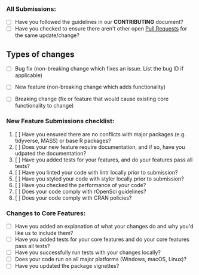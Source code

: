 ### All Submissions:

* [ ] Have you followed the guidelines in our **CONTRIBUTING** document?
* [ ] Have you checked to ensure there aren't other open [Pull Requests](../../../pulls) for the same update/change?

<!-- You can erase any parts of this template not applicable to your Pull Request. -->


<!-- These have been added according to the rOpenSci guidelines. -->
<!-- From: https://www.talater.com/open-source-templates/#/page/99 -->

## Types of changes
<!--- What types of changes does your code introduce? Put an `x` in all the boxes that apply: -->
- [ ] Bug fix (non-breaking change which fixes an issue. List the bug ID if applicable)
- [ ] New feature (non-breaking change which adds functionality)
- [ ] Breaking change (fix or feature that would cause existing core functionality to change) 


### New Feature Submissions checklist:
<!--- Go over all the following points, and put an `x` in all the boxes that apply. -->
<!--- If you're unsure about any of these, don't hesitate to ask. We're here to help! -->
1. [ ] Have you ensured there are no conflicts with major packages (e.g. tidyverse, MASS) or base R packages?
2. [ ] Does your new feature require documentation, and if so, have you udpated the documentation?
3. [ ] Have you added tests for your features, and do your features pass all tests?
4. [ ] Have you linted your code with lintr locally prior to submission?
5. [ ] Have you styled your code with styler locally prior to submission?
6. [ ] Have you checked the performance of your code?
7. [ ] Does your code comply with rOpenSci guidelines?
8. [ ] Does your code comply with CRAN policies?

### Changes to Core Features:
<!--- Go over all the following points, and put an `x` in all the boxes that apply. -->
<!--- If you're unsure about any of these, don't hesitate to ask. We're here to help! -->
* [ ] Have you added an explanation of what your changes do and why you'd like us to include them?
* [ ] Have you added tests for your core features and do your core features pass all tests?
* [ ] Have you successfully run tests with your changes locally?
* [ ] Does your code run on all major platforms (Windows, macOS, Linux)?
* [ ] Have you updated the package vignettes? 
